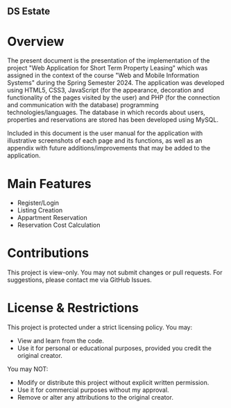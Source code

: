 ## DS Estate

# Overview
The present document is the presentation of the implementation of the project "Web Application for Short Term Property Leasing" 
which was assigned in the context of the course "Web and Mobile Information Systems" during the Spring Semester 2024. 
The application was developed using HTML5, CSS3, JavaScript (for the appearance, decoration and functionality of the pages visited by the user) 
and PHP (for the connection and communication with the database) programming technologies/languages. The database in which records about users, 
properties and reservations are stored has been developed using MySQL. 

Included in this document is the user manual for the application with illustrative screenshots of each page and its functions, as well as an appendix with future additions/improvements that may be added to the application.

# Main Features
- Register/Login
- Listing Creation
- Appartment Reservation
- Reservation Cost Calculation

# Contributions
This project is view-only. You may not submit changes or pull requests.
For suggestions, please contact me via GitHub Issues.

# License & Restrictions
This project is protected under a strict licensing policy. You may:
- View and learn from the code.
- Use it for personal or educational purposes, provided you credit the original creator.

You may NOT:
- Modify or distribute this project without explicit written permission.
- Use it for commercial purposes without my approval.
- Remove or alter any attributions to the original creator.
